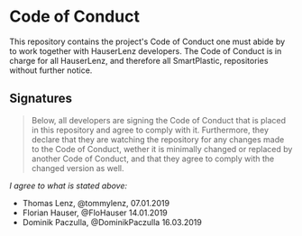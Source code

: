 # Code of Conduct
This repository contains the project's Code of Conduct one must abide by to work together with HauserLenz developers.
The Code of Conduct is in charge for all HauserLenz, and therefore all SmartPlastic, repositories without further notice.

## Signatures

> Below, all developers are signing the Code of Conduct that is placed in this repository and agree to comply with it. Furthermore, they declare that they are watching the repository for any changes made to the Code of Conduct, wether it is minimally changed or replaced by another Code of Conduct, and that they agree to comply with the changed version as well.

*I agree to what is stated above:*

- Thomas Lenz, @tommylenz, 07.01.2019
- Florian Hauser, @FloHauser 14.01.2019
- Dominik Paczulla, @DominikPaczulla 16.03.2019
